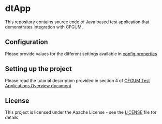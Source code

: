 # dtApp

This repository contains source code of Java based test application that demonstrates integration with CFGUM.

## Configuration

Please provide values for the different settings available in [config.properties](src/main/resources/config.properties)

## Setting up the project

Please read the tutorial description provided in section 4 of [CFGUM Test Applications Overview document](https://dms-prext.fraunhofer.de/livelink/livelink.exe?func=ll&objaction=overview&objid=21413310)

## License

This project is licensed under the Apache License - see the [LICENSE](LICENSE) file for details